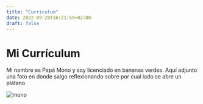 ```yaml
---
title: "Curriculum"
date: 2022-09-28T16:21:59+02:00
draft: false
---
```


# Mi Currículum

Mi nombre es Papá Mono y soy licenciado en bananas verdes.
Aquí adjunto una foto en donde salgo reflexionando sobre por cual lado se abre un plátano

![mono](https://encrypted-tbn0.gstatic.com/images?q=tbn:ANd9GcRVxZUvTC4Fto2XGcfrgxg8l-TJuQP_z2HRjo-0ZsV7URVrSfBww-fh8DYFDJglvSJUIwI&usqp=CAU)